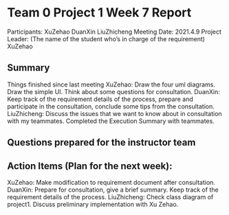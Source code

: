 # Team 0 Project 1 Week 7 Report
Participants:  XuZehao DuanXin LiuZhicheng
Meeting Date:  2021.4.9
Project Leader: (The name of the student who’s in charge of the requirement) XuZehao
## Summary
Things finished since last meeting
XuZehao:
Draw the four uml diagrams. Draw the simple UI. Think about some questions for consultation.
DuanXin:
Keep track of the requirement details of the process, prepare and participate in the consultation, conclude some tips from the consultation.
LiuZhicheng:
Discuss the issues that we want to know about in consultation with my teammates. Completed the Execution Summary with teammates.


## Questions prepared for the instructor team

## Action Items (Plan for the next week):
XuZehao:
Make modification to requirement document after consultation.
DuanXin:
Prepare for consultation, give a brief summary.	Keep track of the requirement details of the process.
LiuZhicheng:
Check class diagram of project1. Discuss preliminary implementation with Xu Zehao.


